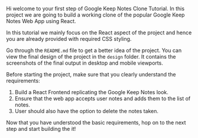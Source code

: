 Hi welcome to your first step of Google Keep Notes Clone Tutorial. In this project we are going to build a working clone of the popular Google Keep Notes Web App using React.

In this tutorial we mainly focus on the React aspect of the project and hence you are already provided with required CSS styling.

Go through the `README.md` file to get a better idea of the project. You can view the final design of the project in the `design` folder. It contains the screenshots of the final output in desktop and mobile viewports.

Before starting the project, make sure that you clearly understand the requirements:

1. Build a React Frontend replicating the Google Keep Notes look.
2. Ensure that the web app accepts user notes and adds them to the list of notes.
3. User should also have the option to delete the notes taken.

Now that you have understood the basic requirements, hop on to the next step and start building the it!
